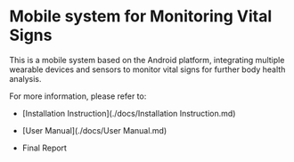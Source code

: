 # Mobile system for Monitoring Vital Signs

This is a mobile system based on the Android platform, integrating multiple wearable devices and sensors to monitor vital signs for further body health analysis.

For more information, please refer to:

- [Installation Instruction](./docs/Installation Instruction.md)
- [User Manual](./docs/User Manual.md)

- Final Report